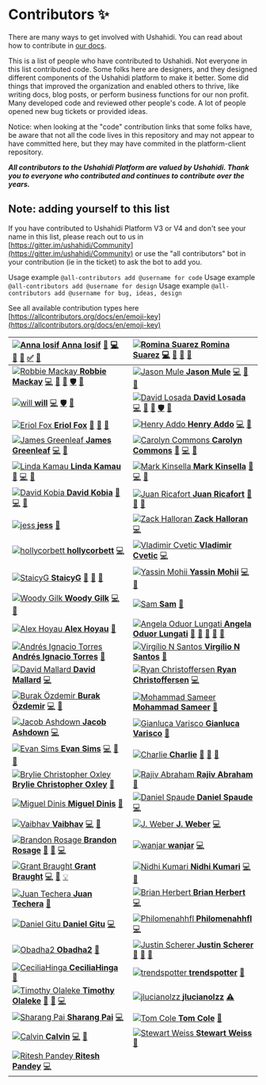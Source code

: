# Contributors ✨

There are many ways to get involved with Ushahidi. You can read about how to contribute in [our docs](https://docs.ushahidi.com/platform-developer-documentation/contributing-or-getting-involved).

This is a list of people who have contributed to Ushahidi. Not everyone in this list contributed code. Some folks here are designers, and they designed different components of the Ushahidi platform to make it better. Some did things that improved the organization and enabled others to thrive, like writing docs, blog posts, or perform business functions for our non profit. Many developed code and reviewed other people's code. A lot of people opened new bug tickets or provided ideas.

Notice: when looking at the "code" contribution links that some folks have, be aware that not all the code lives in this repository and may not appear to have committed here, but they may have commited in the platform-client repository.

_**All contributors to the Ushahidi Platform are valued by Ushahidi. Thank you to everyone who contributed and continues to contribute over the years.**_

## Note: adding yourself to this list

If you have contributed to Ushahidi Platform V3 or V4 and don't see your name in this list, please reach out to us in [https://gitter.im/ushahidi/Community](https://gitter.im/ushahidi/Community) or use the "all contributors" bot in your contribution \(ie in the ticket\) to ask the bot to add you.

Usage example `@all-contributors add @username for code` Usage example `@all-contributors add @username for design` Usage example `@all-contributors add @username for bug, ideas, design`

See all available contribution types here [https://allcontributors.org/docs/en/emoji-key](https://allcontributors.org/docs/en/emoji-key)

| [![Anna Iosif](https://avatars3.githubusercontent.com/u/8624777?v=4) **Anna Iosif**](https://github.com/Angamanga) [📖](https://github.com/ushahidi/platform/commits?author=Angamanga) [💻](https://github.com/ushahidi/platform/commits?author=Angamanga) [🐛](https://github.com/ushahidi/platform/issues?q=author%3AAngamanga) [👀](contributors-to-ushahidi.md#review-Angamanga) [✅](contributors-to-ushahidi.md#tutorial-Angamanga) [🤔](contributors-to-ushahidi.md#ideas-Angamanga) | [![Romina Suarez](https://avatars0.githubusercontent.com/u/2434401?v=4) **Romina Suarez**](https://github.com/rowasc) [💻](https://github.com/ushahidi/platform/commits?author=rowasc) [📖](https://github.com/ushahidi/platform/commits?author=rowasc) [🤔](contributors-to-ushahidi.md#ideas-rowasc) [👀](contributors-to-ushahidi.md#review-rowasc) |
| :--- | :--- |
| [![Robbie Mackay](https://avatars2.githubusercontent.com/u/7965?v=4) **Robbie Mackay**](http://robbiemackay.com) [💻](https://github.com/ushahidi/platform/commits?author=rjmackay) [👀](contributors-to-ushahidi.md#review-rjmackay) [🤔](contributors-to-ushahidi.md#ideas-rjmackay) [🛡️](contributors-to-ushahidi.md#security-rjmackay) [🐛](https://github.com/ushahidi/platform/issues?q=author%3Arjmackay) | [![Jason Mule](https://avatars0.githubusercontent.com/u/150815?v=4) **Jason Mule**](https://github.com/jasonmule) [💻](https://github.com/ushahidi/platform/commits?author=jasonmule) [🐛](https://github.com/ushahidi/platform/issues?q=author%3Ajasonmule) [👀](contributors-to-ushahidi.md#review-jasonmule) |
| [![will](https://avatars3.githubusercontent.com/u/2694405?v=4) **will**](https://github.com/willdoran) [💻](https://github.com/ushahidi/platform/commits?author=willdoran) [🛡️](contributors-to-ushahidi.md#security-willdoran) [👀](contributors-to-ushahidi.md#review-willdoran) | [![David Losada](https://avatars3.githubusercontent.com/u/467393?v=4) **David Losada**](http://tuxpiper.com) [💻](https://github.com/ushahidi/platform/commits?author=tuxpiper) [👀](contributors-to-ushahidi.md#review-tuxpiper) [🤔](contributors-to-ushahidi.md#ideas-tuxpiper) [🛡️](contributors-to-ushahidi.md#security-tuxpiper) [🐛](https://github.com/ushahidi/platform/issues?q=author%3Atuxpiper) |
| [![Eriol Fox](https://avatars0.githubusercontent.com/u/11681324?v=4) **Eriol Fox**](http://www.erioldoesdesign.com) [🎨](contributors-to-ushahidi.md#design-Erioldoesdesign) [📖](https://github.com/ushahidi/platform/commits?author=Erioldoesdesign) [🤔](contributors-to-ushahidi.md#ideas-Erioldoesdesign) | [![Henry Addo](https://avatars0.githubusercontent.com/u/73175?v=4) **Henry Addo**](http://www.addhen.org) [💻](https://github.com/ushahidi/platform/commits?author=eyedol) [👀](contributors-to-ushahidi.md#review-eyedol) |
| [![James Greenleaf](https://avatars0.githubusercontent.com/u/915878?v=4) **James Greenleaf**](https://james.greenle.af) [💻](https://github.com/ushahidi/platform/commits?author=aMoniker) [👀](contributors-to-ushahidi.md#review-aMoniker) | [![Carolyn Commons](https://avatars0.githubusercontent.com/u/8941223?v=4) **Carolyn Commons**](https://github.com/crcommons) [👀](contributors-to-ushahidi.md#review-crcommons) [💻](https://github.com/ushahidi/platform/commits?author=crcommons) [🤔](contributors-to-ushahidi.md#ideas-crcommons) |
| [![Linda Kamau](https://avatars3.githubusercontent.com/u/155218?v=4) **Linda Kamau**](http://www.codediva.co.ke) [👀](contributors-to-ushahidi.md#review-kamaulynder) [💻](https://github.com/ushahidi/platform/commits?author=kamaulynder) [🤔](contributors-to-ushahidi.md#ideas-kamaulynder) | [![Mark Kinsella](https://avatars0.githubusercontent.com/u/6600708?v=4) **Mark Kinsella**](https://github.com/kinstelli) [👀](contributors-to-ushahidi.md#review-kinstelli) [💻](https://github.com/ushahidi/platform/commits?author=kinstelli) [🤔](contributors-to-ushahidi.md#ideas-kinstelli) |
| [![David Kobia](https://avatars3.githubusercontent.com/u/184092?v=4) **David Kobia**](http://www.kobia.net) [👀](contributors-to-ushahidi.md#review-dkobia) [💻](https://github.com/ushahidi/platform/commits?author=dkobia) [🤔](contributors-to-ushahidi.md#ideas-dkobia) | [![Juan Ricafort](https://avatars1.githubusercontent.com/u/37776843?v=4) **Juan Ricafort**](https://github.com/jrtricafort) [🤔](contributors-to-ushahidi.md#ideas-jrtricafort) [🐛](https://github.com/ushahidi/platform/issues?q=author%3Ajrtricafort) [💼](contributors-to-ushahidi.md#business-jrtricafort) |
| [![jess](https://avatars3.githubusercontent.com/u/7316730?v=4) **jess**](http://jessachandler.com) [📖](https://github.com/ushahidi/platform/commits?author=monkeywithacupcake) | [![Zack Halloran](https://avatars0.githubusercontent.com/u/446225?v=4) **Zack Halloran**](https://github.com/zhalloran) [💻](https://github.com/ushahidi/platform/commits?author=zhalloran) |
| [![hollycorbett](https://avatars2.githubusercontent.com/u/849131?v=4) **hollycorbett**](https://github.com/hollycorbett) [💻](https://github.com/ushahidi/platform/commits?author=hollycorbett) | [![Vladimir Cvetic](https://avatars1.githubusercontent.com/u/644800?v=4) **Vladimir Cvetic**](http://ferdinand.rs) [💻](https://github.com/ushahidi/platform/commits?author=cvele) |
| [![StaicyG](https://avatars0.githubusercontent.com/u/25605883?v=4) **StaicyG**](https://github.com/StaicyG) [🤔](contributors-to-ushahidi.md#ideas-StaicyG) [📖](https://github.com/ushahidi/platform/commits?author=StaicyG) [💬](contributors-to-ushahidi.md#question-StaicyG) | [![Yassin Mohii](https://avatars0.githubusercontent.com/u/6831661?v=4) **Yassin Mohii**](https://github.com/ymohii) [💻](https://github.com/ushahidi/platform/commits?author=ymohii) [👀](contributors-to-ushahidi.md#review-ymohii) |
| [![Woody Gilk](https://avatars3.githubusercontent.com/u/38203?v=4) **Woody Gilk**](https://www.shadowhand.com/) [💻](https://github.com/ushahidi/platform/commits?author=shadowhand) [👀](contributors-to-ushahidi.md#review-shadowhand) | [![Sam](https://avatars0.githubusercontent.com/u/958800?v=4) **Sam**](https://github.com/samtheson) [📖](https://github.com/ushahidi/platform/commits?author=samtheson) |
| [![Alex Hoyau](https://avatars0.githubusercontent.com/u/715377?v=4) **Alex Hoyau**](https://lexoyo.me) [📖](https://github.com/ushahidi/platform/commits?author=lexoyo) | [![Angela Oduor Lungati](https://avatars1.githubusercontent.com/u/721918?v=4) **Angela Oduor Lungati**](https://github.com/aoduor) [📖](https://github.com/ushahidi/platform/commits?author=aoduor) [🤔](contributors-to-ushahidi.md#ideas-aoduor) [🐛](https://github.com/ushahidi/platform/issues?q=author%3Aaoduor) [💬](contributors-to-ushahidi.md#question-aoduor) [💼](contributors-to-ushahidi.md#business-aoduor) |
| [![Andr&#xE9;s Ignacio Torres](https://avatars3.githubusercontent.com/u/26191851?v=4) **Andrés Ignacio Torres**](http://aitorres.com.ve) [📖](https://github.com/ushahidi/platform/commits?author=aitorres) | [![Virg&#xED;lio N Santos](https://avatars0.githubusercontent.com/u/276746?v=4) **Virgílio N Santos**](https://github.com/virgilio) [📖](https://github.com/ushahidi/platform/commits?author=virgilio) |
| [![David Mallard](https://avatars3.githubusercontent.com/u/3615012?v=4) **David Mallard**](https://davidmallard.id.au/) [💻](https://github.com/ushahidi/platform/commits?author=tobiasziegler) | [![Ryan Christoffersen](https://avatars3.githubusercontent.com/u/12519942?v=4) **Ryan Christoffersen**](https://ryanchristo.com/) [💻](https://github.com/ushahidi/platform/commits?author=ryanchristo) |
| [![Burak &#xD6;zdemir](https://avatars3.githubusercontent.com/u/5355510?v=4) **Burak Özdemir**](https://ozdemirburak.com) [💻](https://github.com/ushahidi/platform/commits?author=ozdemirburak) [🐛](https://github.com/ushahidi/platform/issues?q=author%3Aozdemirburak) | [![Mohammad Sameer](https://avatars1.githubusercontent.com/u/28915865?v=4) **Mohammad Sameer**](http://m-sameer.github.io) [📖](https://github.com/ushahidi/platform/commits?author=m-sameer) |
| [![Jacob Ashdown](https://avatars3.githubusercontent.com/u/677893?v=4) **Jacob Ashdown**](http://www.coherent.technology) [💻](https://github.com/ushahidi/platform/commits?author=jcbashdown) | [![Gianluca Varisco](https://avatars3.githubusercontent.com/u/945486?v=4) **Gianluca Varisco**](https://github.com/gvarisco) [📖](https://github.com/ushahidi/platform/commits?author=gvarisco) |
| [![Evan Sims](https://avatars2.githubusercontent.com/u/3093?v=4) **Evan Sims**](https://keybase.io/evansims) [💻](https://github.com/ushahidi/platform/commits?author=evansims) [🐛](https://github.com/ushahidi/platform/issues?q=author%3Aevansims) [👀](contributors-to-ushahidi.md#review-evansims) | [![Charlie](https://avatars0.githubusercontent.com/u/1618793?v=4) **Charlie**](https://github.com/caharding) [📖](https://github.com/ushahidi/platform/commits?author=caharding) [🤔](contributors-to-ushahidi.md#ideas-caharding) [💼](contributors-to-ushahidi.md#business-caharding) |
| [![Brylie Christopher Oxley](https://avatars1.githubusercontent.com/u/17307?v=4) **Brylie Christopher Oxley**](https://bryliechristopheroxley.info) [📖](https://github.com/ushahidi/platform/commits?author=brylie) | [![Rajiv Abraham](https://avatars3.githubusercontent.com/u/214189?v=4) **Rajiv Abraham**](https://github.com/RAbraham) [📖](https://github.com/ushahidi/platform/commits?author=RAbraham) |
| [![Miguel Dinis](https://avatars0.githubusercontent.com/u/6632800?v=4) **Miguel Dinis**](https://github.com/MigDinny) [📖](https://github.com/ushahidi/platform/commits?author=MigDinny) | [![Daniel Spaude](https://avatars1.githubusercontent.com/u/249210?v=4) **Daniel Spaude**](https://github.com/spaudanjo) [💻](https://github.com/ushahidi/platform/commits?author=spaudanjo) |
| [![Vaibhav](https://avatars0.githubusercontent.com/u/863674?v=4) **Vaibhav**](http://recombine.net) [💻](https://github.com/ushahidi/platform/commits?author=vbhv) [🎨](contributors-to-ushahidi.md#design-vbhv) | [![J. Weber](https://avatars0.githubusercontent.com/u/28212184?v=4) **J. Weber**](http://www.jessicaweber.io) [💻](https://github.com/ushahidi/platform/commits?author=jessicaweberdev) |
| [![Brandon Rosage](https://avatars3.githubusercontent.com/u/1136279?v=4) **Brandon Rosage**](http://brandonrosage.com) [🎨](contributors-to-ushahidi.md#design-brandonrosage) [🐛](https://github.com/ushahidi/platform/issues?q=author%3Abrandonrosage) [💻](https://github.com/ushahidi/platform/commits?author=brandonrosage) | [![wanjar](https://avatars0.githubusercontent.com/u/8712110?v=4) **wanjar**](https://github.com/wanjar) [💻](https://github.com/ushahidi/platform/commits?author=wanjar) |
| [![Grant Braught](https://avatars3.githubusercontent.com/u/16962482?v=4) **Grant Braught**](http://users.dickinson.edu/~braught/) [💻](https://github.com/ushahidi/platform/commits?author=braughtg) [🐛](https://github.com/ushahidi/platform/issues?q=author%3Abraughtg) [💡](contributors-to-ushahidi.md#example-braughtg) | [![Nidhi Kumari](https://avatars3.githubusercontent.com/u/39872794?v=4) **Nidhi Kumari**](http://nidhikjha.github.io) [💻](https://github.com/ushahidi/platform/commits?author=NidhiKJha) [📝](contributors-to-ushahidi.md#blog-NidhiKJha) |
| [![Juan Techera](https://avatars1.githubusercontent.com/u/1594608?v=4) **Juan Techera**](https://github.com/jtechera) [📖](https://github.com/ushahidi/platform/commits?author=jtechera) | [![Brian Herbert](https://avatars2.githubusercontent.com/u/106068?v=4) **Brian Herbert**](http://brianherbert.com) [💻](https://github.com/ushahidi/platform/commits?author=brianherbert) |
| [![ Daniel Gitu](https://avatars1.githubusercontent.com/u/17337808?v=4)  **Daniel Gitu**](https://github.com/gitudaniel) [💻](https://github.com/ushahidi/platform/commits?author=gitudaniel) | [![Philomenahhfl](https://avatars0.githubusercontent.com/u/25051453?v=4) **Philomenahhfl**](https://github.com/Philomenahhfl) [💻](https://github.com/ushahidi/platform/commits?author=Philomenahhfl) |
| [![Obadha2](https://avatars1.githubusercontent.com/u/38259840?v=4) **Obadha2**](https://www.linkedin.com/in/walterobadha/) [🐛](https://github.com/ushahidi/platform/issues?q=author%3AObadha2) | [![Justin Scherer](https://avatars1.githubusercontent.com/u/29209303?v=4) **Justin Scherer**](https://www.justinscherer.xyz) [🎨](contributors-to-ushahidi.md#design-justinscherer) [🤔](contributors-to-ushahidi.md#ideas-justinscherer) [📓](contributors-to-ushahidi.md#userTesting-justinscherer) |
| [![CeciliaHinga](https://avatars1.githubusercontent.com/u/20906968?v=4) **CeciliaHinga**](https://github.com/CeciliaHinga) [📝](contributors-to-ushahidi.md#blog-CeciliaHinga) | [![trendspotter](https://avatars1.githubusercontent.com/u/15286128?v=4) **trendspotter**](https://github.com/trendspotter) [🐛](https://github.com/ushahidi/platform/issues?q=author%3Atrendspotter) |
| [![Timothy Olaleke](https://avatars0.githubusercontent.com/u/11256481?v=4) **Timothy Olaleke**](https://timz.tech) [📖](https://github.com/ushahidi/platform/commits?author=Timtech4u) [🐛](https://github.com/ushahidi/platform/issues?q=author%3ATimtech4u) [💻](https://github.com/ushahidi/platform/commits?author=Timtech4u) | [![jlucianolzz](https://avatars0.githubusercontent.com/u/26437703?v=4) **jlucianolzz**](https://github.com/jlucianolzz) [⚠️](https://github.com/ushahidi/platform/commits?author=jlucianolzz) |
| [![Sharang Pai](https://avatars2.githubusercontent.com/u/12707741?v=4) **Sharang Pai**](http://sharangpai.me) [💻](https://github.com/ushahidi/platform/commits?author=Guzzler) | [![Tom Cole](https://avatars0.githubusercontent.com/u/48810834?v=4) **Tom Cole**](https://github.com/TomC-Codes) [📖](https://github.com/ushahidi/platform/commits?author=TomC-Codes) |
| [![Calvin ](https://avatars3.githubusercontent.com/u/18711727?v=4) **Calvin**](https://c3ho.blogspot.com/) [💻](https://github.com/ushahidi/platform/commits?author=c3ho) [👀](contributors-to-ushahidi.md#review-c3ho) | [![Stewart Weiss](https://avatars2.githubusercontent.com/u/39007707?v=4) **Stewart Weiss**](http://www.compsci.hunter.cuny.edu/~sweiss/) [📖](https://github.com/ushahidi/platform/commits?author=stewartweiss) |
| [![Ritesh Pandey](https://avatars0.githubusercontent.com/u/1433681?v=4) **Ritesh Pandey**](http://riteshwrote.blogspot.com) [💻](https://github.com/ushahidi/platform/commits?author=ritesh-pandey) |  |

